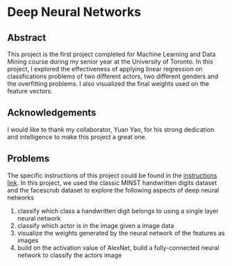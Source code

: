 # Deep Neural Networks

## Abstract 

This project is the first project completed for Machine Learning and Data Mining course during my senior year at the University of Toronto. In this project, I explored the effectiveness of applying linear regression on classfications problems of two different actors, two different genders and the overfitting problems. I also visualized the final weights used on the feature vectors. 

## Acknowledgements

I would like to thank my collaborator, Yuan Yao, for his strong dedication and intelligence to make this project a great one.

## Problems 

The specific instructions of this project could be found in the [instructions link](http://www.cs.toronto.edu/~guerzhoy/411/proj2/). In this project, we used the classic MINST handwritten digits dataset and the facescrub dataset to explore the following aspects of deep neural networks

1. classify which class a handwritten digit belongs to using a single layer neural network
2. classify which actor is in the image given a image data
3. visualize the weights generated by the neural network of the features as images
4. build on the activation value of AlexNet, build a fully-connected neural network to classify the actors image

